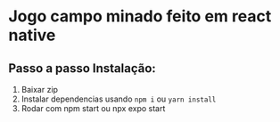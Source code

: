 # Jogo campo minado feito em react native

## Passo a passo Instalação:
1. Baixar zip 
2. Instalar dependencias usando ``` npm i ``` ou ``` yarn install ```
3. Rodar com npm start ou npx expo start
